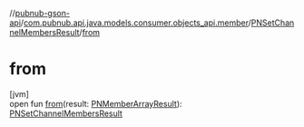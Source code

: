 //[pubnub-gson-api](../../../index.md)/[com.pubnub.api.java.models.consumer.objects_api.member](../index.md)/[PNSetChannelMembersResult](index.md)/[from](from.md)

# from

[jvm]\
open fun [from](from.md)(result: [PNMemberArrayResult](../../../../../pubnub-kotlin/pubnub-kotlin-api/pubnub-kotlin-api/com.pubnub.api.models.consumer.objects.member/-p-n-member-array-result/index.md)): [PNSetChannelMembersResult](index.md)
